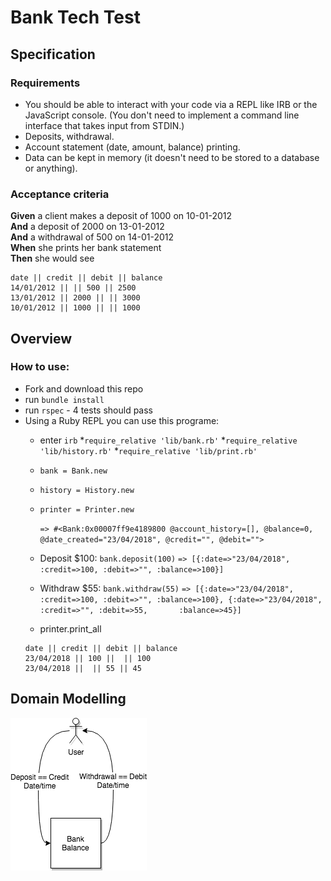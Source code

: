 # Bank Tech Test

## Specification

### Requirements

* You should be able to interact with your code via a REPL like IRB or the JavaScript console.  (You don't need to implement a command line interface that takes input from STDIN.)
* Deposits, withdrawal.
* Account statement (date, amount, balance) printing.
* Data can be kept in memory (it doesn't need to be stored to a database or anything).

### Acceptance criteria

**Given** a client makes a deposit of 1000 on 10-01-2012  
**And** a deposit of 2000 on 13-01-2012  
**And** a withdrawal of 500 on 14-01-2012  
**When** she prints her bank statement  
**Then** she would see

```
date || credit || debit || balance
14/01/2012 || || 500 || 2500
13/01/2012 || 2000 || || 3000
10/01/2012 || 1000 || || 1000
```
## Overview

### How to use:
* Fork and download this repo
* run `bundle install`
* run `rspec` - 4 tests should pass
* Using a Ruby REPL you can use this programe:
  * enter `irb`
  *`require_relative 'lib/bank.rb'`
  *`require_relative 'lib/history.rb'`
  *`require_relative 'lib/print.rb'`

  * `bank = Bank.new`
  * `history = History.new`
  * `printer = Printer.new`
  
    `=> #<Bank:0x00007ff9e4189800 @account_history=[], @balance=0, @date_created="23/04/2018", @credit="", @debit="">`
  * Deposit $100: `bank.deposit(100)`
    `=> [{:date=>"23/04/2018", :credit=>100, :debit=>"", :balance=>100}]`
  * Withdraw $55: `bank.withdraw(55)`
    `=> [{:date=>"23/04/2018", :credit=>100, :debit=>"", :balance=>100}, {:date=>"23/04/2018", :credit=>"", :debit=>55,       :balance=>45}]`
  * printer.print_all
  ```
  date || credit || debit || balance
  23/04/2018 || 100 ||  || 100
  23/04/2018 ||  || 55 || 45
  ```

## Domain Modelling
![alt-text](bank-tech-test.png)
